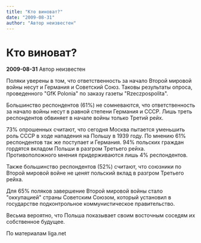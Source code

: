 ```yaml
---
title: "Кто виноват?"
date: "2009-08-31"
author: "Автор неизвестен"
---
```


# Кто виноват?

**2009-08-31** Автор неизвестен

Поляки уверены в том, что ответственность за начало Второй мировой войны несут и Германия и Советский Союз. Таковы результаты опроса, проведенного "GfK Polonia" по заказу газеты "Rzeczpospolitа".

Большинство респондентов (61%) не сомневаются, что ответственность за начало войны несут в равной степени Германия и СССР. Лишь треть респондентов обвиняет в начале войны только Третий рейх.

73% опрошенных считают, что сегодня Москва пытается уменьшить роль СССР в ходе нападения на Польшу в 1939 году. По мнению 61% респондентов так же поступает и Германия. 94% польских граждан гордятся вкладом Польши в разгром Третьего рейха. Противоположного мнения придерживаются лишь 4% респондентов.

Также большинство респондентов (52%) считают, что союзники по Второй мировой войне не ценят польский вклад в разгром Третьего рейха.

Для 65% поляков завершение Второй мировой войны стало "оккупацией" страны Советским Союзом, который установил в государстве подконтрольное коммунистическое правительство.

Весьма вероятно, что Польша показывает своим восточным соседям их собственное будущее.

По материалам liga.net